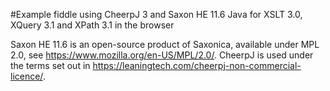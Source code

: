 #Example fiddle using CheerpJ 3 and Saxon HE 11.6 Java for XSLT 3.0, XQuery 3.1 and XPath 3.1 in the browser

Saxon HE 11.6 is an open-source product of Saxonica, available under MPL 2.0, see https://www.mozilla.org/en-US/MPL/2.0/.
CheerpJ is used under the terms set out in https://leaningtech.com/cheerpj-non-commercial-licence/.

